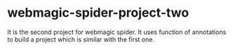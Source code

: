 # webmagic-spider-project-two
It is the second project for webmagic spider. It uses function of annotations to build a project which is similar with the first one.
